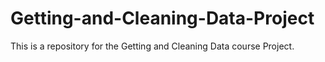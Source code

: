 # Getting-and-Cleaning-Data-Project
This is a repository for the Getting and Cleaning Data course Project. 
